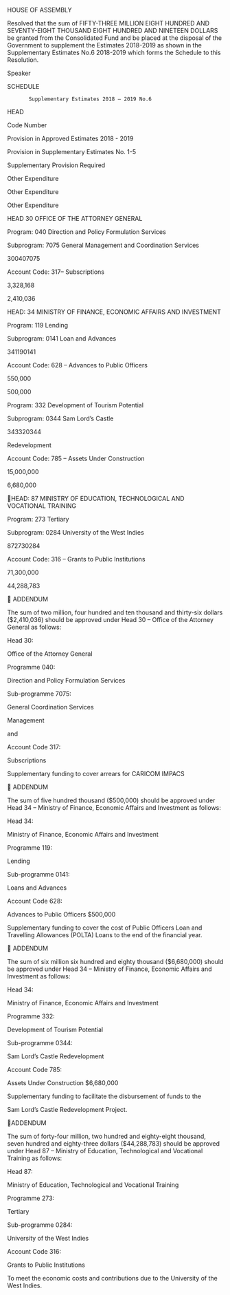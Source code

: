 HOUSE OF ASSEMBLY

Resolved  that  the  sum  of  FIFTY-THREE  MILLION  EIGHT  HUNDRED  AND  SEVENTY-EIGHT
THOUSAND EIGHT HUNDRED AND NINETEEN DOLLARS be granted from the Consolidated
Fund and be placed at the disposal of the Government to supplement the Estimates 2018-2019
as  shown  in  the  Supplementary  Estimates  No.6  2018-2019  which  forms  the  Schedule  to  this
Resolution.

Speaker

SCHEDULE

           Supplementary Estimates 2018 – 2019 No.6

HEAD

Code
Number

Provision in
Approved
Estimates
2018 - 2019

Provision in
Supplementary
Estimates
No. 1-5

Supplementary
Provision
Required

Other
Expenditure

Other
Expenditure

Other
Expenditure

HEAD 30 OFFICE OF THE ATTORNEY
GENERAL

Program: 040 Direction and Policy
Formulation Services

Subprogram: 7075 General Management and
Coordination Services

300407075

Account Code: 317– Subscriptions

3,328,168

2,410,036

HEAD: 34 MINISTRY OF FINANCE,
ECONOMIC AFFAIRS AND INVESTMENT

Program: 119 Lending

Subprogram: 0141 Loan and Advances

341190141

Account Code: 628 – Advances to Public Officers

550,000

500,000

Program: 332 Development of Tourism
Potential

Subprogram: 0344 Sam Lord’s Castle

343320344

Redevelopment

Account Code: 785 – Assets Under Construction

15,000,000

6,680,000

HEAD: 87 MINISTRY OF EDUCATION,
TECHNOLOGICAL AND VOCATIONAL
TRAINING

Program: 273 Tertiary

Subprogram: 0284 University of the West Indies

872730284

Account Code: 316 – Grants to Public Institutions

71,300,000

44,288,783

    ADDENDUM

 The  sum  of  two  million,  four  hundred  and  ten  thousand  and  thirty-six
dollars ($2,410,036) should be approved under Head 30 – Office of the
Attorney General as follows:

Head 30:

Office of the Attorney General

Programme 040:

Direction  and  Policy  Formulation
Services

Sub-programme 7075:

General
Coordination Services

Management

and

Account Code 317:

Subscriptions

Supplementary funding to cover arrears for CARICOM IMPACS

    ADDENDUM

 The  sum  of  five  hundred  thousand  ($500,000)  should  be  approved
under Head 34 – Ministry of Finance, Economic Affairs and Investment
as follows:

Head 34:

Ministry  of  Finance,  Economic
Affairs and Investment

Programme 119:

 Lending

Sub-programme 0141:

 Loans and Advances

Account Code 628:

Advances to Public Officers
$500,000

Supplementary  funding  to  cover  the  cost  of  Public  Officers  Loan  and
Travelling Allowances (POLTA) Loans to the end of the financial year.

 ADDENDUM

 The  sum  of  six  million  six  hundred  and  eighty  thousand  ($6,680,000)
should  be  approved  under  Head  34  –  Ministry  of  Finance,  Economic
Affairs and Investment as follows:

Head 34:

Ministry  of  Finance,  Economic
Affairs and Investment

Programme 332:

 Development of Tourism Potential

Sub-programme 0344:

 Sam Lord’s Castle Redevelopment

Account Code 785:

Assets Under Construction
$6,680,000

Supplementary funding to facilitate the disbursement of funds to the

Sam Lord’s Castle Redevelopment Project.

ADDENDUM

 The  sum  of  forty-four  million,  two  hundred  and  eighty-eight  thousand,
seven  hundred  and  eighty-three  dollars  ($44,288,783)  should  be
approved  under  Head  87  –  Ministry  of  Education,  Technological  and
Vocational Training as follows:

Head 87:

Ministry of Education,
Technological and Vocational
Training

Programme 273:

 Tertiary

Sub-programme 0284:

 University of the West Indies

Account Code 316:

Grants to Public Institutions

To  meet  the  economic  costs  and  contributions  due  to  the  University  of
the West Indies.

